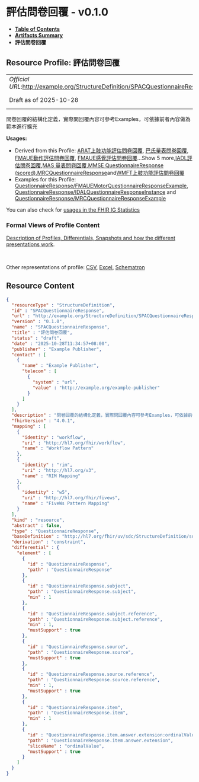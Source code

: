 # 評估問卷回覆 - v0.1.0

* [**Table of Contents**](toc.md)
* [**Artifacts Summary**](artifacts.md)
* **評估問卷回覆**

## Resource Profile: 評估問卷回覆 

| | |
| :--- | :--- |
| *Official URL*:http://example.org/StructureDefinition/SPACQuestionnaireResponse | *Version*:0.1.0 |
| Draft as of 2025-10-28 | *Computable Name*:SPACQuestionnaireResponse |

 
問卷回覆的結構化定義，實際問回覆內容可參考Examples，可依據前者內容做為範本進行擴充 

**Usages:**

* Derived from this Profile: [ARAT上肢功能評估問卷回覆](StructureDefinition-ARATQuestionnaireResponse.md), [巴氏量表問卷回覆](StructureDefinition-BarthelQuestionnaireResponse.md), [FMAUE動作評估問卷回覆](StructureDefinition-FMAUEMotionQuestionnaireResponse.md), [FMAUE感覺評估問卷回覆](StructureDefinition-FMAUESensoryQuestionnaireResponse.md)...Show 5 more,[IADL評估問卷回覆](StructureDefinition-IADLQuestionnaireResponse.md),[MAS 量表問卷回覆](StructureDefinition-MASQuestionnaireResponse.md),[MMSE QuestionnaireResponse (scored)](StructureDefinition-MMSEQuestionnaireResponse.md),[MRCQuestionnaireResponse](StructureDefinition-MRCQuestionnaireResponse.md)and[WMFT上肢功能評估問卷回覆](StructureDefinition-WMFTQuestionnaireResponse.md)
* Examples for this Profile: [QuestionnaireResponse/FMAUEMotorQuestionnaireResponseExample](QuestionnaireResponse-FMAUEMotorQuestionnaireResponseExample.md), [QuestionnaireResponse/IDALQuestionnaireResponseInstance](QuestionnaireResponse-IDALQuestionnaireResponseInstance.md) and [QuestionnaireResponse/MRCQuestionnaireResponseExample](QuestionnaireResponse-MRCQuestionnaireResponseExample.md)

You can also check for [usages in the FHIR IG Statistics](https://packages2.fhir.org/xig/fhir.example|current/StructureDefinition/SPACQuestionnaireResponse)

### Formal Views of Profile Content

 [Description of Profiles, Differentials, Snapshots and how the different presentations work](http://build.fhir.org/ig/FHIR/ig-guidance/readingIgs.html#structure-definitions). 

 

Other representations of profile: [CSV](StructureDefinition-SPACQuestionnaireResponse.csv), [Excel](StructureDefinition-SPACQuestionnaireResponse.xlsx), [Schematron](StructureDefinition-SPACQuestionnaireResponse.sch) 



## Resource Content

```json
{
  "resourceType" : "StructureDefinition",
  "id" : "SPACQuestionnaireResponse",
  "url" : "http://example.org/StructureDefinition/SPACQuestionnaireResponse",
  "version" : "0.1.0",
  "name" : "SPACQuestionnaireResponse",
  "title" : "評估問卷回覆",
  "status" : "draft",
  "date" : "2025-10-28T11:34:57+08:00",
  "publisher" : "Example Publisher",
  "contact" : [
    {
      "name" : "Example Publisher",
      "telecom" : [
        {
          "system" : "url",
          "value" : "http://example.org/example-publisher"
        }
      ]
    }
  ],
  "description" : "問卷回覆的結構化定義，實際問回覆內容可參考Examples，可依據前者內容做為範本進行擴充",
  "fhirVersion" : "4.0.1",
  "mapping" : [
    {
      "identity" : "workflow",
      "uri" : "http://hl7.org/fhir/workflow",
      "name" : "Workflow Pattern"
    },
    {
      "identity" : "rim",
      "uri" : "http://hl7.org/v3",
      "name" : "RIM Mapping"
    },
    {
      "identity" : "w5",
      "uri" : "http://hl7.org/fhir/fivews",
      "name" : "FiveWs Pattern Mapping"
    }
  ],
  "kind" : "resource",
  "abstract" : false,
  "type" : "QuestionnaireResponse",
  "baseDefinition" : "http://hl7.org/fhir/uv/sdc/StructureDefinition/sdc-questionnaireresponse",
  "derivation" : "constraint",
  "differential" : {
    "element" : [
      {
        "id" : "QuestionnaireResponse",
        "path" : "QuestionnaireResponse"
      },
      {
        "id" : "QuestionnaireResponse.subject",
        "path" : "QuestionnaireResponse.subject",
        "min" : 1
      },
      {
        "id" : "QuestionnaireResponse.subject.reference",
        "path" : "QuestionnaireResponse.subject.reference",
        "min" : 1,
        "mustSupport" : true
      },
      {
        "id" : "QuestionnaireResponse.source",
        "path" : "QuestionnaireResponse.source",
        "mustSupport" : true
      },
      {
        "id" : "QuestionnaireResponse.source.reference",
        "path" : "QuestionnaireResponse.source.reference",
        "min" : 1,
        "mustSupport" : true
      },
      {
        "id" : "QuestionnaireResponse.item",
        "path" : "QuestionnaireResponse.item",
        "min" : 1
      },
      {
        "id" : "QuestionnaireResponse.item.answer.extension:ordinalValue",
        "path" : "QuestionnaireResponse.item.answer.extension",
        "sliceName" : "ordinalValue",
        "mustSupport" : true
      }
    ]
  }
}

```
